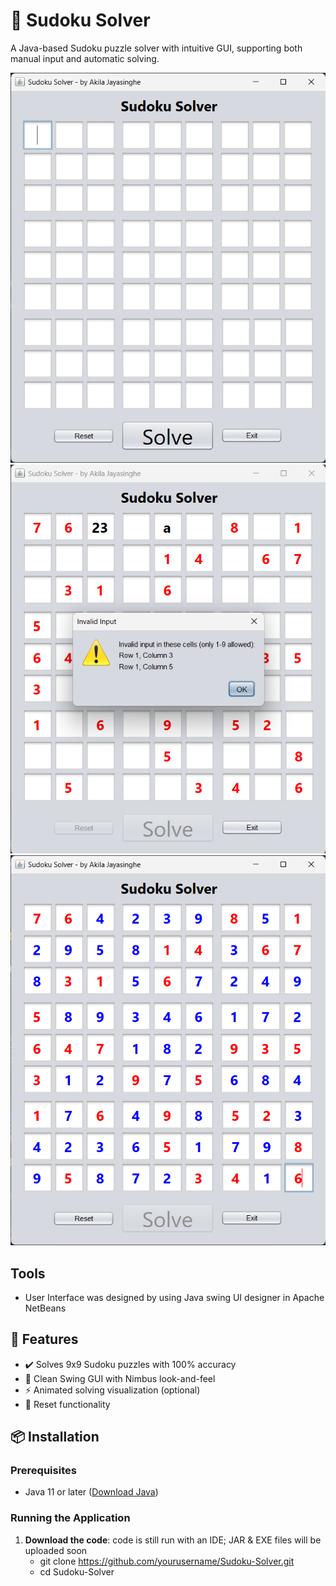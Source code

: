 # 🧩 Sudoku Solver 

A Java-based Sudoku puzzle solver with intuitive GUI, supporting both manual input and automatic solving.

![Screenshot](Screen_Shots/ss_01.png) <!-- Add a screenshot later -->
![Screenshot](Screen_Shots/ss_02.png) <!-- Add a screenshot later -->
![Screenshot](Screen_Shots/ss_03.png) <!-- Add a screenshot later -->

## Tools
- User Interface was designed by using Java swing UI designer in Apache NetBeans


## 🚀 Features
- ✔️ Solves 9x9 Sudoku puzzles with 100% accuracy
- 🎨 Clean Swing GUI with Nimbus look-and-feel
- ⚡ Animated solving visualization (optional)
- 🔄 Reset functionality

## 📦 Installation
### Prerequisites
- Java 11 or later ([Download Java](https://www.java.com/download/))

### Running the Application
1. **Download the code**:
   code is still run with an IDE; JAR & EXE files will be uploaded soon
     - git clone https://github.com/yourusername/Sudoku-Solver.git
     - cd Sudoku-Solver